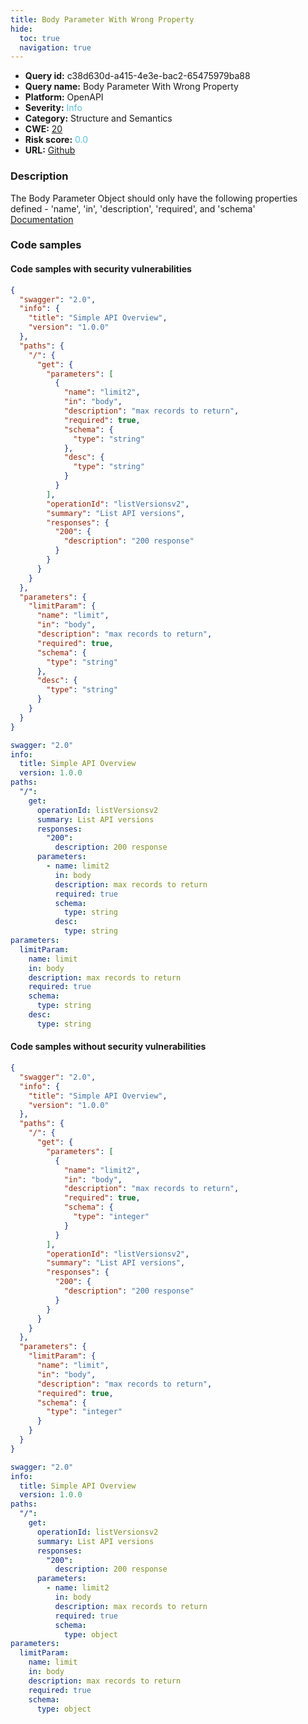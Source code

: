 ```yaml
---
title: Body Parameter With Wrong Property
hide:
  toc: true
  navigation: true
---
```


<style>
  .highlight .hll {
    background-color: #ff171742;
  }
  .md-content {
    max-width: 1100px;
    margin: 0 auto;
  }
</style>

-   **Query id:** c38d630d-a415-4e3e-bac2-65475979ba88
-   **Query name:** Body Parameter With Wrong Property
-   **Platform:** OpenAPI
-   **Severity:** <span style="color:#5bc0de">Info</span>
-   **Category:** Structure and Semantics
-   **CWE:** <a href="https://cwe.mitre.org/data/definitions/20.html" onclick="newWindowOpenerSafe(event, 'https://cwe.mitre.org/data/definitions/20.html')">20</a>
-   **Risk score:** <span style="color:#5bc0de">0.0</span>
-   **URL:** [Github](https://github.com/Checkmarx/kics/tree/master/assets/queries/openAPI/2.0/body_parameter_with_wrong_property)

### Description
The Body Parameter Object should only have the following properties defined - 'name', 'in', 'description', 'required', and 'schema'<br>
[Documentation](https://swagger.io/specification/v2/#parameterObject)

### Code samples
#### Code samples with security vulnerabilities
```json title="Positive test num. 1 - json file" hl_lines="43 19"
{
  "swagger": "2.0",
  "info": {
    "title": "Simple API Overview",
    "version": "1.0.0"
  },
  "paths": {
    "/": {
      "get": {
        "parameters": [
          {
            "name": "limit2",
            "in": "body",
            "description": "max records to return",
            "required": true,
            "schema": {
              "type": "string"
            },
            "desc": {
              "type": "string"
            }
          }
        ],
        "operationId": "listVersionsv2",
        "summary": "List API versions",
        "responses": {
          "200": {
            "description": "200 response"
          }
        }
      }
    }
  },
  "parameters": {
    "limitParam": {
      "name": "limit",
      "in": "body",
      "description": "max records to return",
      "required": true,
      "schema": {
        "type": "string"
      },
      "desc": {
        "type": "string"
      }
    }
  }
}

```
```yaml title="Positive test num. 2 - yaml file" hl_lines="20 30"
swagger: "2.0"
info:
  title: Simple API Overview
  version: 1.0.0
paths:
  "/":
    get:
      operationId: listVersionsv2
      summary: List API versions
      responses:
        "200":
          description: 200 response
      parameters:
        - name: limit2
          in: body
          description: max records to return
          required: true
          schema:
            type: string
          desc:
            type: string
parameters:
  limitParam:
    name: limit
    in: body
    description: max records to return
    required: true
    schema:
      type: string
    desc:
      type: string

```


#### Code samples without security vulnerabilities
```json title="Negative test num. 1 - json file"
{
  "swagger": "2.0",
  "info": {
    "title": "Simple API Overview",
    "version": "1.0.0"
  },
  "paths": {
    "/": {
      "get": {
        "parameters": [
          {
            "name": "limit2",
            "in": "body",
            "description": "max records to return",
            "required": true,
            "schema": {
              "type": "integer"
            }
          }
        ],
        "operationId": "listVersionsv2",
        "summary": "List API versions",
        "responses": {
          "200": {
            "description": "200 response"
          }
        }
      }
    }
  },
  "parameters": {
    "limitParam": {
      "name": "limit",
      "in": "body",
      "description": "max records to return",
      "required": true,
      "schema": {
        "type": "integer"
      }
    }
  }
}

```
```yaml title="Negative test num. 2 - yaml file"
swagger: "2.0"
info:
  title: Simple API Overview
  version: 1.0.0
paths:
  "/":
    get:
      operationId: listVersionsv2
      summary: List API versions
      responses:
        "200":
          description: 200 response
      parameters:
        - name: limit2
          in: body
          description: max records to return
          required: true
          schema:
            type: object
parameters:
  limitParam:
    name: limit
    in: body
    description: max records to return
    required: true
    schema:
      type: object

```

